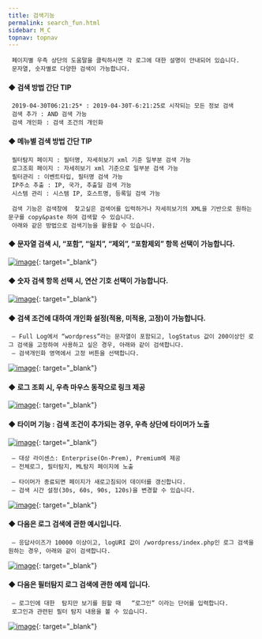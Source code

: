 ```yaml
---
title: 검색기능
permalink: search_fun.html
sidebar: M_C
topnav: topnav
---
```


     페이지별 우측 상단의 도움말을 클릭하시면 각 로그에 대한 설명이 안내되어 있습니다.
     문자열, 숫자별로 다양한 검색이 가능합니다.

#### ◆ 검색 방법 간단 TIP

     2019-04-30T06:21:25* : 2019-04-30T-6:21:25로 시작되는 모든 정보 검색
     검색 추가 : AND 검색 가능
     검색 개인화 : 검색 조건의 개인화

#### ◆ 메뉴별 검색 방법 간단 TIP

     필터탐지 페이지 : 필터명, 자세히보기 xml 기준 일부분 검색 가능
     로그조회 페이지 : 자세히보기 xml 기준으로 일부분 검색 가능
     필터관리 : 이벤트타입, 필터명 검색 가능
     IP주소 추출 : IP, 국가, 추출일 검색 가능
     시스템 관리 : 시스템 IP, 호스트명, 등록일 검색 가능

     검색 기능은 검색창에  찾고싶은 검색어를 입력하거나 자세히보기의 XML을 기반으로 원하는 문구를 copy&paste 하여 검색할 수 있습니다.
     아래와 같은 방법으로 검색기능을 활용할 수 있습니다.

#### ◆ 문자열 검색 시, “포함”, “일치”, “제외”, “포함제외” 항목 선택이 가능합니다.

[![image](/docs/images/Manual/common/search/1.png)](/docs/images/Manual/common/search/1.png){: target="_blank"}

#### ◆ 숫자 검색 항목 선택 시, 연산 기호 선택이 가능합니다. 

[![image](/docs/images/Manual/common/search/2.png)](/docs/images/Manual/common/search/2.png){: target="_blank"}

#### ◆ 검색 조건에 대하여 개인화 설정(적용, 미적용, 고정)이 가능합니다.

     – Full Log에서 “wordpress”라는 문자열이 포함되고, logStatus 값이 200이상인 로그 검색을 고정하여 사용하고 싶은 경우, 아래와 같이 검색합니다.
     – 검색개인화 영역에서 고정 버튼을 선택합니다.

[![image](/docs/images/Manual/common/search/3.png)](/docs/images/Manual/common/search/3.png){: target="_blank"}


#### ◆ 로그 조회 시, 우측 마우스 동작으로 링크 제공

[![image](/docs/images/Manual/common/search/4.png)](/docs/images/Manual/common/search/4.png){: target="_blank"}


#### ◆ 타이머 기능 : 검색 조건이 추가되는 경우, 우측 상단에 타이머가 노출

[![image](/docs/images/Manual/common/search/5.png)](/docs/images/Manual/common/search/5.png){: target="_blank"}

     – 대상 라이센스: Enterprise(On-Prem), Premium에 제공
     – 전체로그, 필터탐지, ML탐지 페이지에 노출

     – 타이머가 종료되면 페이지가 새로고침되어 데이터를 갱신합니다.
     – 검색 시간 설정(30s, 60s, 90s, 120s)을 변경할 수 있습니다.

[![image](/docs/images/Manual/common/search/6.png)](/docs/images/Manual/common/search/6.png){: target="_blank"}

#### ◆  다음은 로그 검색에 관한 예시입니다.

     – 응답사이즈가 10000 이상이고, logURI 값이 /wordpress/index.php인 로그 검색을 원하는 경우, 아래와 같이 검색합니다.

[![image](/docs/images/Manual/common/search/7.png)](/docs/images/Manual/common/search/7.png){: target="_blank"}

#### ◆ 다음은 필터탐지 로그 검색에 관한 예제 입니다.

     – 로그인에 대한  탐지만 보기를 원할 때   “로그인” 이라는 단어를 입력합니다.
     로그인과 관련된 필터 탐지 내용을 볼 수 있습니다.

[![image](/docs/images/Manual/common/search/8.png)](/docs/images/Manual/common/search/8.png){: target="_blank"}


 